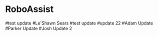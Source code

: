 # RoboAssist
#test update
#Le'Shawn Sears
#test update
#update 22
#Adam Update
#Parker Update
#Josh Update 2